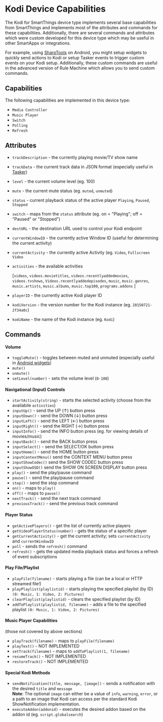 # Kodi Device Capabilities
The Kodi for SmartThings device type implements several base capabilities from SmartThings and implements most of the 
attributes and commands for these capabiltiies. Additionally, there are several commands and attributes which were custom
developed for this device type which may be useful in other SmartApps or integrations. 

For example, using [SharpTools](http://sharptools.boshdirect.com) 
on Android, you might setup widgets to quickly send actions to Kodi or setup Tasker events to trigger custom events on your 
Kodi setup. Additionally, these custom commands are useful in the advanced version of Rule Machine which allows you to send 
custom commands.

## Capabilities
The following capabilities are implemented in this device type:

* `Media Controller`
* `Music Player`
* `Switch`
* `Polling`
* `Refresh`

## Attributes

* `trackDescription` - the currently playing movie/TV show name
* `trackData` - the current track data in JSON format (especially useful in [Tasker](http://sharptools.boshdirect.com/features))
* `level` - the current volume level (eg. 100)
* `mute` - the current mute status (eg. `muted`, `unmuted`)
* `status` - current playback status of the active player `Playing`, `Paused`, `Stopped`
* `switch` - maps from the `status` attribute (eg. on = "Playing"; off = "Paused" or "Stopped")
* `destURL` - the destination URL used to control your Kodi endpoint
* `currentWindowID` - the currently active Window ID (useful for determining the current activity)
* `currentActivity` - the currently active Activity (eg. `Video`, `Fullscreen Video`
* `activities` - the available activities 
  
  [`videos`, `videos.movietitles`, `videos.recentlyaddedmovies`, 
        `videos.tvshows`, `Videos.recentlyaddedepisodes`,
        `music`, `music.genres`, `music.artists`, `music.albums`, `music.top100`,
        `programs.addons` ]
* `playerID` - the currently active Kodi player ID
* `kodiVersion` - the version number for the Kodi instance (eg. `20150721-2f34a0c`)
* `kodiName` - the name of the Kodi instance (eg. `Kodi`)

## Commands

#### Volume

* `toggleMute()` - toggles between muted and unmuted (especially useful in [Android widgets](http://sharptools.boshdirect.com/features))
* `mute()`
* `unmute()`
* `setLevel(number)` - sets the volume level (`0-100`)

#### Navigational (Input) Controls

* `startActivity(string)` - starts the selected activity (choose from the availabile `activities`)
* `inputUp()` - send the UP (↑) button press
* `inputDown()` - send the DOWN (↓) button press
* `inputLeft()` - send the LEFT (←) button press
* `inputRight()` - send the RIGHT (→) button press
* `inputInfo()` - send the INFO button press (eg. for viewing details of movies/music)
* `inputBack()` - send the BACK button press
* `inputSelect()` - send the SELECT/OK button press
* `inputHome()` - send the HOME button press
* `inputContextMenu()` send the CONTEXT MENU button press
* `inputShowCodec()` send the SHOW CODEC button press
* `inputShowOSD()` send the SHOW ON SCREEN DISPLAY button press
* `play()` - send the play/pause command
* `pause()` - send the play/pause command
* `stop()` - send the stop command
* `on()` - maps to `play()`
* `off()` - maps to `pause()`
* `nextTrack()` - send the next track command
* `previousTrack()` - send the previous track command

#### Player Status

* `getActivePlayers()` - get the list of currently active players
* `getVideoPlayerStatus(number)` - gets the status of a specific player
* `getCurrentActivity()` - get the current activity; sets `currentActivity` and `currentWindowID`
* `poll` - sends the `refresh()` command
* `refresh()` - gets the updated media playback status and forces a refresh of event subscriptions
 

#### Play File/Playlist

* `playFile(filename)` - starts playing a file (can be a local or HTTP streamed file!)
* `playPlaylist(playlistid)` - starts playing the specified playlist (by ID) `(0: Music, 1: Video, 2: Pictures)`
* `clearPlaylist(playlistid)` - clears the specified playlist (by ID)
* `addToPlaylist(playlistid, filename)` - adds a file to the specified playlist `(0: Music, 1: Video, 2: Pictures)`

#### Music Player Capabilities
(those not covered by above sections)

* `playTrack(filename)` - maps to `playFile(filename)`
* `playText()` - NOT IMPLEMENTED
* `setTrack(filename)` - maps to `addToPlaylist(1, filename)`
* `resumeTrack()` - NOT IMPLEMENTED
* `restoreTrack()` - NOT IMPLEMENTED

#### Special Kodi Methods

* `sendNotification(title, message, [image])` - sends a notification with the desired `title` and `message`  
  **Note**: The optional `image` can either be a value of `info`, `warning`, `error`, or a path to an image that Kodi can access per the standard Kodi ShowNotification implementation.
* `executeAddon(addonid)` - executes the desired addon based on the addon id (eg. `script.globalsearch`)
